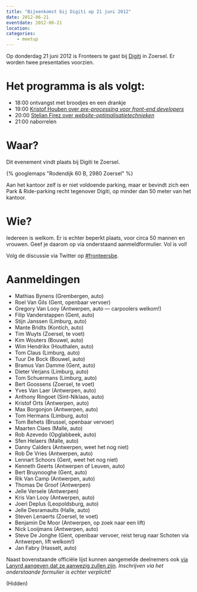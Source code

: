 ```yaml
---
title: "Bijeenkomst bij Digiti op 21 juni 2012"
date: 2012-06-21
eventdate: 2012-06-21
location: 
categories: 
    - meetup
---
```

Op donderdag 21 juni 2012 is Fronteers te gast bij [Digiti](http://digiti.be/) in Zoersel. Er worden twee presentaties voorzien.

# Het programma is als volgt:

* 18:00 ontvangst met broodjes en een drankje
* 19:00 [Kristof Houben over _pre-processing voor front-end developers_](https://speakerdeck.com/u/houbenkristof/p/fronteers-talk-digiti-pre-processing)
* 20:00 [Stelian Firez over _website-optimalisatietechnieken_](http://www.slideshare.net/stelianfirez/a-little-journey-into-website-optimization)
* 21:00 naborrelen

# Waar?

Dit evenement vindt plaats bij Digiti te Zoersel.

{% googlemaps "Rodendijk 60 B, 2980 Zoersel" %}

Aan het kantoor zelf is er niet voldoende parking, maar er bevindt zich een Park & Ride-parking recht tegenover Digiti, op minder dan 50 meter van het kantoor.

# Wie?

Iedereen is welkom. Er is echter beperkt plaats, voor circa 50 mannen en vrouwen. Geef je daarom op via onderstaand aanmeldformulier. Vol is vol!

Volg de discussie via Twitter op [#fronteersbe](https://twitter.com/search?q=%23fronteersbe).

# Aanmeldingen

* Mathias Bynens (Grembergen, auto)
* Roel Van Gils (Gent, openbaar vervoer)
* Gregory Van Looy (Antwerpen, auto — carpoolers welkom!)
* Filip Vanderstappen (Gent, auto)
* Stijn Janssen (Limburg, auto)
* Mante Bridts (Kontich, auto)
* Tim Wuyts (Zoersel, te voet)
* Kim Wouters (Bouwel, auto)
* Wim Hendrikx (Houthalen, auto)
* Tom Claus (Limburg, auto)
* Tuur De Bock (Bouwel, auto)
* Bramus Van Damme (Gent, auto)
* Dieter Verjans (Limburg, auto)
* Tom Schuermans (Limburg, auto)
* Bert Goossens (Zoersel, te voet)
* Yves Van Laer (Antwerpen, auto)
* Anthony Ringoet (Sint-Niklaas, auto)
* Kristof Orts (Antwerpen, auto)
* Max Borgonjon (Antwerpen, auto)
* Tom Hermans (Limburg, auto)
* Tom Behets (Brussel, openbaar vervoer)
* Maarten Claes (Malle, auto)
* Rob Azevedo (Opglabbeek, auto)
* Sfen Helaers (Malle, auto)
* Danny Calders (Antwerpen, weet het nog niet)
* Rob De Vries (Antwerpen, auto)
* Lennart Schoors (Gent, weet het nog niet)
* Kenneth Geerts (Antwerpen of Leuven, auto)
* Bert Bruynooghe (Gent, auto)
* Rik Van Camp (Antwerpen, auto)
* Thomas De Groof (Antwerpen)
* Jelle Versele (Antwerpen)
* Kris Van Looy (Antwerpen, auto)
* Joeri Deplus (Leopoldsburg, auto)
* Jelle Desramaults (Halle, auto)
* Steven Lenaerts (Zoersel, te voet)
* Benjamin De Moor (Antwerpen, op zoek naar een lift)
* Nick Looijmans (Antwerpen, auto)
* Steve De Jonghe (Gent, openbaar vervoer, reist terug naar Schoten via Antwerpen, lift welkom!)
* Jan Fabry (Hasselt, auto)

Naast bovenstaande officiële lijst kunnen aangemelde deelnemers ook [via Lanyrd aangeven dat ze aanwezig zullen zijn](http://lanyrd.com/2012/fronteersbe-digiti/). *Inschrijven via het onderstaande formulier is echter verplicht!*

(Hidden)